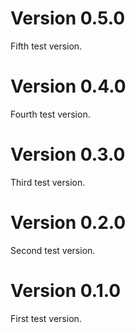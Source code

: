 # Version 0.5.0
Fifth test version.

# Version 0.4.0
Fourth test version.

# Version 0.3.0
Third test version.

# Version 0.2.0
Second test version.

# Version 0.1.0
First test version.
